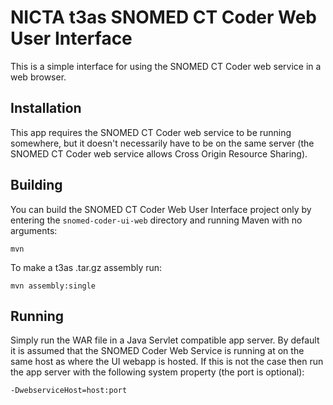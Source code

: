 # NICTA t3as SNOMED CT Coder Web User Interface

This is a simple interface for using the SNOMED CT Coder web service in a web browser.

## Installation

This app requires the SNOMED CT Coder web service to be running somewhere, but it doesn't necessarily have to be on the same server (the SNOMED CT Coder web service allows Cross Origin Resource Sharing).

## Building

You can build the SNOMED CT Coder Web User Interface project only by entering the `snomed-coder-ui-web` directory and running Maven with no arguments:

    mvn

To make a t3as .tar.gz assembly run:

    mvn assembly:single

## Running

Simply run the WAR file in a Java Servlet compatible app server. By default it is assumed that the SNOMED Coder Web Service is running at on the same host as where the UI webapp is hosted. If this is not the case then run the app server with the following system property (the port is optional):

    -DwebserviceHost=host:port

